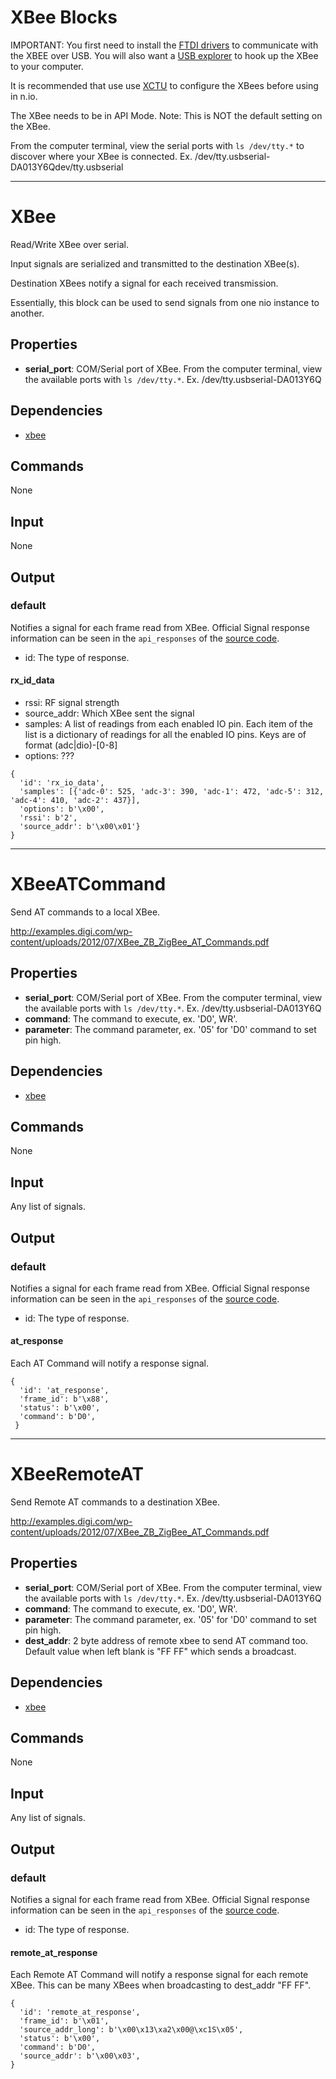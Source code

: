 XBee Blocks
===========

IMPORTANT: You first need to install the [FTDI drivers](http://www.ftdichip.com/Support/Documents/AppNotes/AN_134_FTDI_Drivers_Installation_Guide_for_MAC_OSX.pdf) to communicate with the XBEE over USB. You will also want a [USB explorer](https://learn.sparkfun.com/tutorials/exploring-xbees-and-xctu/selecting-an-explorer) to hook up the XBee to your computer.

It is recommended that use use [XCTU](http://www.digi.com/products/wireless-wired-embedded-solutions/zigbee-rf-modules/xctu) to configure the XBees before using in n.io.

The XBee needs to be in API Mode. Note: This is NOT the default setting on the XBee.

From the computer terminal, view the serial ports with `ls /dev/tty.*` to discover where your XBee is connected. Ex. /dev/tty.usbserial-DA013Y6Qdev/tty.usbserial

-------------------------------------------------------------------------------

XBee
====

Read/Write XBee over serial.

Input signals are serialized and transmitted to the destination XBee(s).

Destination XBees notify a signal for each received transmission.

Essentially, this block can be used to send signals from one nio instance to another.

Properties
----------

-   **serial_port**: COM/Serial port of XBee. From the computer terminal, view the available ports with `ls /dev/tty.*`. Ex. /dev/tty.usbserial-DA013Y6Q

Dependencies
------------

-   [xbee](https://pypi.python.org/pypi/XBee)

Commands
--------
None

Input
-----
None

Output
------

### default

Notifies a signal for each frame read from XBee. Official Signal response information can be seen in the `api_responses` of the [source code]('https://github.com/nioinnovation/python-xbee/blob/master/xbee/ieee.py').

  - id: The type of response.

#### rx_id_data
  - rssi: RF signal strength
  - source_addr: Which XBee sent the signal
  - samples: A list of readings from each enabled IO pin. Each item of the list is a dictionary of readings for all the enabled IO pins. Keys are of format (adc|dio)-[0-8]
  - options: ???

```
{
  'id': 'rx_io_data',
  'samples': [{'adc-0': 525, 'adc-3': 390, 'adc-1': 472, 'adc-5': 312, 'adc-4': 410, 'adc-2': 437}],
  'options': b'\x00', 
  'rssi': b'2',
  'source_addr': b'\x00\x01'}
}

```

-------------------------------------------------------------------------------

XBeeATCommand
============

Send AT commands to a local XBee.

http://examples.digi.com/wp-content/uploads/2012/07/XBee_ZB_ZigBee_AT_Commands.pdf

Properties
----------

-   **serial_port**: COM/Serial port of XBee. From the computer terminal, view the available ports with `ls /dev/tty.*`. Ex. /dev/tty.usbserial-DA013Y6Q
-   **command**: The command to execute, ex. 'D0', WR'.
-   **parameter**: The command parameter, ex. '05' for 'D0' command to set pin high.

Dependencies
------------

-   [xbee](https://pypi.python.org/pypi/XBee)

Commands
--------
None

Input
-----
Any list of signals.

Output
------

### default

Notifies a signal for each frame read from XBee. Official Signal response information can be seen in the `api_responses` of the [source code]('https://github.com/nioinnovation/python-xbee/blob/master/xbee/ieee.py').

  - id: The type of response.

#### at_response

Each AT Command will notify a response signal.

```
{
  'id': 'at_response',
  'frame_id': b'\x88',
  'status': b'\x00',
  'command': b'D0',
 }
```

-------------------------------------------------------------------------------

XBeeRemoteAT
============

Send Remote AT commands to a destination XBee.

http://examples.digi.com/wp-content/uploads/2012/07/XBee_ZB_ZigBee_AT_Commands.pdf

Properties
----------

-   **serial_port**: COM/Serial port of XBee. From the computer terminal, view the available ports with `ls /dev/tty.*`. Ex. /dev/tty.usbserial-DA013Y6Q
-   **command**: The command to execute, ex. 'D0', WR'.
-   **parameter**: The command parameter, ex. '05' for 'D0' command to set pin high.
-   **dest_addr**: 2 byte address of remote xbee to send AT command too. Default value when left blank is "FF FF" which sends a broadcast.

Dependencies
------------

-   [xbee](https://pypi.python.org/pypi/XBee)

Commands
--------
None

Input
-----
Any list of signals.

Output
------

### default

Notifies a signal for each frame read from XBee. Official Signal response information can be seen in the `api_responses` of the [source code]('https://code.google.com/p/python-xbee/source/browse/xbee/ieee.py').

  - id: The type of response.

#### remote_at_response

Each Remote AT Command will notify a response signal for each remote XBee. This can be many XBees when broadcasting to dest_addr "FF FF".

```
{
  'id': 'remote_at_response',
  'frame_id': b'\x01',
  'source_addr_long': b'\x00\x13\xa2\x00@\xc1S\x05',
  'status': b'\x00',
  'command': b'D0',
  'source_addr': b'\x00\x03',
}
```
